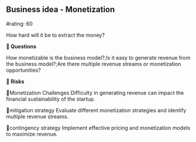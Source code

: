 

## Business idea - Monetization

#rating: 60


How hard will it be to extract the money?

**💭 Questions**

How monetizable is the business model?;Is it easy to generate revenue from the business model?;Are there multiple revenue streams or monetization opportunities?

**🚨 Risks**

🚨Monetization Challenges
Difficulty in generating revenue can impact the financial sustainability of the startup.

🚨mitigation strategy
Evaluate different monetization strategies and identify multiple revenue streams.

🚨contingency strategy
Implement effective pricing and monetization models to maximize revenue.




